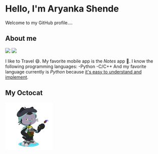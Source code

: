 # Hello, I'm Aryanka Shende
Welcome to my GitHub profile....


## About me
[![](https://img.shields.io/badge/Programming%20Language-Python-informational?style=flat&&color=2bbc8a&logo=pastebin)](#)
[![](https://img.shields.io/badge/Music-Bollywood-informational?style=flat&&color=2bbc8a&logo=applemusic)](#)


I like to Travel :smile:.
My favorite mobile app is the _Notes_ app :ledger:.
I know the following programming languages:
-Python
-C/C++
And my favorite language currently is _Python_ because <ins>it's easy to understand and implement</ins>.


## My Octocat
<img src="octocat.png" width="30%" />

